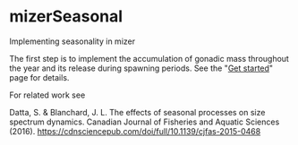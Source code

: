 # mizerSeasonal

Implementing seasonality in mizer

The first step is to implement the accumulation of gonadic mass throughout the year and its release during spawning periods. See the "[Get started](articles/mizerSeasonal.html)" page for details.


For related work see

Datta, S. & Blanchard, J. L. The effects of seasonal processes on size spectrum dynamics. Canadian Journal of Fisheries and Aquatic Sciences (2016). <https://cdnsciencepub.com/doi/full/10.1139/cjfas-2015-0468>

